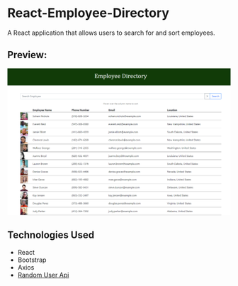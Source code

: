 # React-Employee-Directory
A React application that allows users to search for and sort employees. 
## Preview:
![Employee-Directory-Image](/public/assets/Employee-Directory.PNG)

## Technologies Used

- React
- Bootstrap
- Axios
- [Random User Api](https://randomuser.me/)
